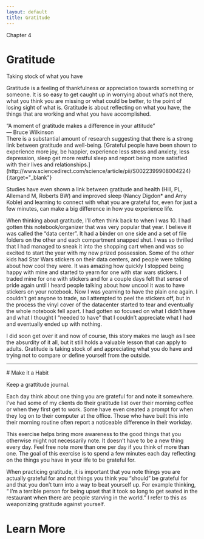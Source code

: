```yaml
---
layout: default
title: Gratitude
---
```

<p class="type">Chapter 4</p>

# Gratitude 
Taking stock of what you have

Gratitude is a feeling of thankfulness or appreciation towards something or someone. It is so easy to get caught up in worrying about what’s not there, what you think you are missing or what could be better, to the point of losing sight of what is. Gratitude is about reflecting on what you have, the things that are working and what you have accomplished.

<div class="quote">“A moment of gratitude makes a difference in your attitude” <div>&mdash; Bruce Wilkinson</div></div>
There is a substantial amount of research suggesting that there is a strong link between gratitude and well-being. [Grateful people have been shown to experience more joy, be happier, experience less stress and anxiety, less depression, sleep get more restful sleep and report being more satisfied with their lives and relationships.](http://www.sciencedirect.com/science/article/pii/S0022399908004224){:target="_blank"}

Studies have even shown a link between gratitude and health (Hill, PL, Allemand M, Roberts BW) and improved sleep (Nancy Digdon* and Amy Koble) and learning to connect with what you are grateful for, even for just a few minutes, can make a big difference in how you experience life. 

<div class="story">
<p>When thinking about gratitude, I’ll often think back to when I was 10. I had gotten this notebook/organizer that was very popular that year. I believe it was called the “data center”. It had a binder on one side and a set of file folders on the other and each compartment snapped shut. I was so thrilled that I had managed to sneak it into the shopping cart when and was so excited to start the year with my new prized possession. Some of the other kids had Star Wars stickers on their data centers, and people were talking about how cool they were. It was amazing how quickly I stopped being happy with mine and started to yearn for one with star wars stickers. I traded mine for one with stickers and for a couple days felt that sense of pride again until I heard people talking about how uncool it was to have stickers on your notebook. Now I was yearning to have the plain one again. I couldn’t get anyone to trade, so I attempted to peel the stickers off, but in the process the vinyl cover of the datacenter started to tear and eventually the whole notebook fell apart. I had gotten so focused on what I didn’t have and what I thought I “needed to have” that I couldn’t appreciate what I had and eventually ended up with nothing.</p>
<p>I did soon get over it and now of course, this story makes me laugh as I see the absurdity of it all, but it still holds a valuable lesson that can apply to adults. Gratitude is taking stock of and appreciating what you do have and trying not to compare or define yourself from the outside.</p>
</div>

<hr/>
# Make it a Habit

Keep a grattitude journal.

Each day think about one thing you are grateful for and note it somewhere. 
I’ve had some of my clients do their gratitude list over their morning coffee or when they first get to work. Some have even created a prompt for when they log on to their computer at the office. Those who have built this into their morning routine often report 
a noticeable difference in their workday. 

This exercise helps bring more awareness to the good things that you otherwise might not necessarily note. It doesn’t have to be a new thing every day. Feel free note more than one per day if you think of more than one. The goal of this exercise is to spend a few minutes each day reflecting on the things you have in your life to be grateful for.

When practicing gratitude, it is important that you note things you are actually grateful for and not things you think you “should” be grateful for and that you don’t turn into a way to beat yourself up. For example thinking, “ I’m a terrible person for being upset that it took so long to get seated in the restaurant when there are people starving in the world.” I refer to this as weaponizing gratitude against yourself. 

# Learn More

